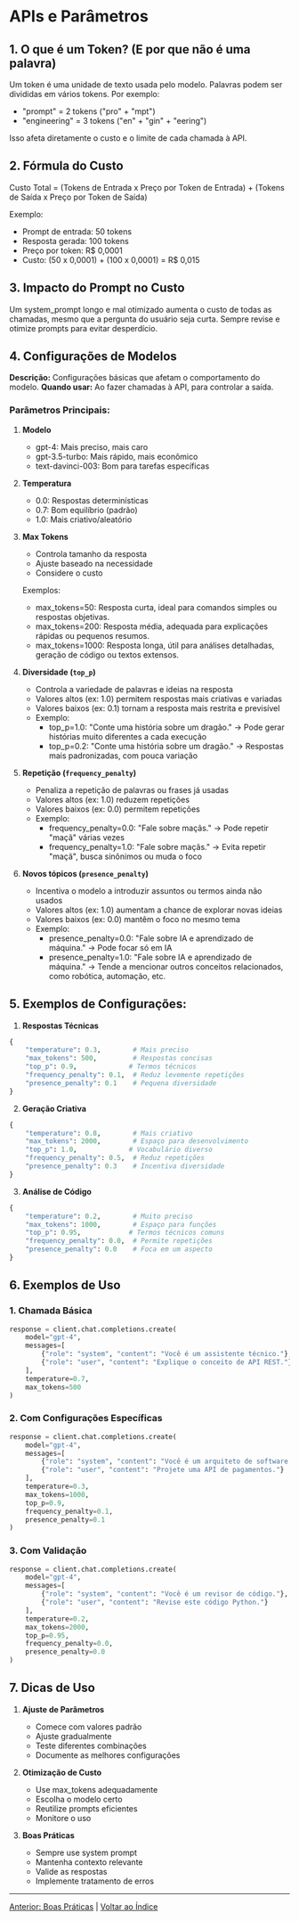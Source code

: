 # APIs e Parâmetros

## 1. O que é um Token? (E por que não é uma palavra)

Um token é uma unidade de texto usada pelo modelo. Palavras podem ser divididas em vários tokens. Por exemplo:
- "prompt" = 2 tokens ("pro" + "mpt")
- "engineering" = 3 tokens ("en" + "gin" + "eering")

Isso afeta diretamente o custo e o limite de cada chamada à API.

## 2. Fórmula do Custo

Custo Total = (Tokens de Entrada x Preço por Token de Entrada) + (Tokens de Saída x Preço por Token de Saída)

Exemplo:
- Prompt de entrada: 50 tokens
- Resposta gerada: 100 tokens
- Preço por token: R$ 0,0001
- Custo: (50 x 0,0001) + (100 x 0,0001) = R$ 0,015

## 3. Impacto do Prompt no Custo

Um system_prompt longo e mal otimizado aumenta o custo de todas as chamadas, mesmo que a pergunta do usuário seja curta. Sempre revise e otimize prompts para evitar desperdício.

## 4. Configurações de Modelos

**Descrição:** Configurações básicas que afetam o comportamento do modelo.
**Quando usar:** Ao fazer chamadas à API, para controlar a saída.

### Parâmetros Principais:
1. **Modelo**
   - gpt-4: Mais preciso, mais caro
   - gpt-3.5-turbo: Mais rápido, mais econômico
   - text-davinci-003: Bom para tarefas específicas

2. **Temperatura**
   - 0.0: Respostas determinísticas
   - 0.7: Bom equilíbrio (padrão)
   - 1.0: Mais criativo/aleatório

3. **Max Tokens**
   - Controla tamanho da resposta
   - Ajuste baseado na necessidade
   - Considere o custo
   
   Exemplos:
   - max_tokens=50: Resposta curta, ideal para comandos simples ou respostas objetivas.
   - max_tokens=200: Resposta média, adequada para explicações rápidas ou pequenos resumos.
   - max_tokens=1000: Resposta longa, útil para análises detalhadas, geração de código ou textos extensos.

4. **Diversidade (`top_p`)**
   - Controla a variedade de palavras e ideias na resposta
   - Valores altos (ex: 1.0) permitem respostas mais criativas e variadas
   - Valores baixos (ex: 0.1) tornam a resposta mais restrita e previsível
   - Exemplo:
     - top_p=1.0: "Conte uma história sobre um dragão." → Pode gerar histórias muito diferentes a cada execução
     - top_p=0.2: "Conte uma história sobre um dragão." → Respostas mais padronizadas, com pouca variação

5. **Repetição (`frequency_penalty`)**
   - Penaliza a repetição de palavras ou frases já usadas
   - Valores altos (ex: 1.0) reduzem repetições
   - Valores baixos (ex: 0.0) permitem repetições
   - Exemplo:
     - frequency_penalty=0.0: "Fale sobre maçãs." → Pode repetir "maçã" várias vezes
     - frequency_penalty=1.0: "Fale sobre maçãs." → Evita repetir "maçã", busca sinônimos ou muda o foco

6. **Novos tópicos (`presence_penalty`)**
   - Incentiva o modelo a introduzir assuntos ou termos ainda não usados
   - Valores altos (ex: 1.0) aumentam a chance de explorar novas ideias
   - Valores baixos (ex: 0.0) mantêm o foco no mesmo tema
   - Exemplo:
     - presence_penalty=0.0: "Fale sobre IA e aprendizado de máquina." → Pode focar só em IA
     - presence_penalty=1.0: "Fale sobre IA e aprendizado de máquina." → Tende a mencionar outros conceitos relacionados, como robótica, automação, etc.

## 5. Exemplos de Configurações:

1. **Respostas Técnicas**
```python
{
    "temperature": 0.3,        # Mais preciso
    "max_tokens": 500,         # Respostas concisas
    "top_p": 0.9,             # Termos técnicos
    "frequency_penalty": 0.1,  # Reduz levemente repetições
    "presence_penalty": 0.1    # Pequena diversidade
}
```

2. **Geração Criativa**
```python
{
    "temperature": 0.8,        # Mais criativo
    "max_tokens": 2000,        # Espaço para desenvolvimento
    "top_p": 1.0,             # Vocabulário diverso
    "frequency_penalty": 0.5,  # Reduz repetições
    "presence_penalty": 0.3    # Incentiva diversidade
}
```

3. **Análise de Código**
```python
{
    "temperature": 0.2,        # Muito preciso
    "max_tokens": 1000,        # Espaço para funções
    "top_p": 0.95,            # Termos técnicos comuns
    "frequency_penalty": 0.0,  # Permite repetições
    "presence_penalty": 0.0    # Foca em um aspecto
}
```

## 6. Exemplos de Uso

### 1. Chamada Básica
```python
response = client.chat.completions.create(
    model="gpt-4",
    messages=[
        {"role": "system", "content": "Você é um assistente técnico."},
        {"role": "user", "content": "Explique o conceito de API REST."}
    ],
    temperature=0.7,
    max_tokens=500
)
```

### 2. Com Configurações Específicas
```python
response = client.chat.completions.create(
    model="gpt-4",
    messages=[
        {"role": "system", "content": "Você é um arquiteto de software."},
        {"role": "user", "content": "Projete uma API de pagamentos."}
    ],
    temperature=0.3,
    max_tokens=1000,
    top_p=0.9,
    frequency_penalty=0.1,
    presence_penalty=0.1
)
```

### 3. Com Validação
```python
response = client.chat.completions.create(
    model="gpt-4",
    messages=[
        {"role": "system", "content": "Você é um revisor de código."},
        {"role": "user", "content": "Revise este código Python."}
    ],
    temperature=0.2,
    max_tokens=2000,
    top_p=0.95,
    frequency_penalty=0.0,
    presence_penalty=0.0
)
```

## 7. Dicas de Uso

1. **Ajuste de Parâmetros**
   - Comece com valores padrão
   - Ajuste gradualmente
   - Teste diferentes combinações
   - Documente as melhores configurações

2. **Otimização de Custo**
   - Use max_tokens adequadamente
   - Escolha o modelo certo
   - Reutilize prompts eficientes
   - Monitore o uso

3. **Boas Práticas**
   - Sempre use system prompt
   - Mantenha contexto relevante
   - Valide as respostas
   - Implemente tratamento de erros

---

[Anterior: Boas Práticas](13_boas_praticas.md) | [Voltar ao Índice](../README.md) 
